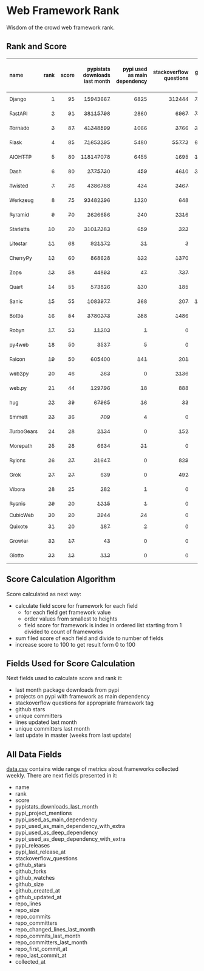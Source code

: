 # Web Framework Rank
Wisdom of the crowd web framework rank.

## Rank and Score
<sub>name</sub> | <sub>rank</sub> | <sub>score</sub> | <sub>pypistats downloads last month</sub> | <sub>pypi used as main dependency</sub> | <sub>stackoverflow questions</sub> | <sub>github stars</sub> | <sub>repo unique committers</sub> | <sub>repo changed lines last month</sub> | <sub>repo unique committers last month</sub> | <sub>repo last commit</sub>
:--- | ---: | ---: | ---: | ---: | ---: | ---: | ---: | ---: | ---: | ---:
[<sub>Django</sub>](https://github.com/django/django "first commit: 2005-07-13") | [<sub>1</sub>](# "  +0 last week") | [<sub>95</sub>](# "  -2 last week") | [<sub>15943667</sub>](# "  #7 in pypistats downloads last month +0.52% last week") | [<sub>6825</sub>](# "  #1 in pypi used as main dependency +0.31% last week") | [<sub>312444</sub>](# "  #1 in stackoverflow questions +0.01% last week") | [<sub>77565</sub>](# "  #1 in github stars +0.13% last week") | [<sub>3088</sub>](# "  #1 in repo unique committers +0.13% last week") | [<sub>4518</sub>](# "▲ #2 in repo changed lines last month -11.9% last week") | [<sub>30</sub>](# "  #1 in repo unique committers last month +3.45% last week") | [<sub>2024-06-14</sub>](# "▼ #4 in repo last commit 1 week ago")
[<sub>FastAPI</sub>](https://github.com/tiangolo/fastapi "first commit: 2018-12-05; uses: Starlette") | [<sub>2</sub>](# "  +0 last week") | [<sub>91</sub>](# "  +0 last week") | [<sub>38115798</sub>](# "  #5 in pypistats downloads last month +1.72% last week") | [<sub>2860</sub>](# "  #4 in pypi used as main dependency +0.78% last week") | [<sub>6967</sub>](# "  #3 in stackoverflow questions +0.65% last week") | [<sub>72562</sub>](# "  #2 in github stars +0.3% last week") | [<sub>652</sub>](# "  #4 in repo unique committers +0.77% last week") | [<sub>2203</sub>](# "  #5 in repo changed lines last month +6.63% last week") | [<sub>17</sub>](# "  #2 in repo unique committers last month +30.77% last week") | [<sub>2024-06-14</sub>](# "  #4 in repo last commit 1 week ago")
[<sub>Tornado</sub>](https://github.com/tornadoweb/tornado "first commit: 2009-09-09") | [<sub>3</sub>](# "▲ +1 last week") | [<sub>87</sub>](# "▲ -1 last week") | [<sub>41348599</sub>](# "  #4 in pypistats downloads last month +2.07% last week") | [<sub>1066</sub>](# "  #6 in pypi used as main dependency +0.19% last week") | [<sub>3766</sub>](# "  #5 in stackoverflow questions +0.0% last week") | [<sub>21580</sub>](# "  #4 in github stars +0.02% last week") | [<sub>456</sub>](# "  #6 in repo unique committers +0.22% last week") | [<sub>2472</sub>](# "▲ #3 in repo changed lines last month +66.13% last week") | [<sub>4</sub>](# "▼ #7 in repo unique committers last month +0.0% last week") | [<sub>2024-06-12</sub>](# "▼ #4 in repo last commit 1 week ago")
[<sub>Flask</sub>](https://github.com/pallets/flask "first commit: 2010-04-06; uses: Werkzeug") | [<sub>4</sub>](# "▼ -1 last week") | [<sub>85</sub>](# "▼ -3 last week") | [<sub>71653295</sub>](# "  #3 in pypistats downloads last month +2.64% last week") | [<sub>5480</sub>](# "  #3 in pypi used as main dependency +0.48% last week") | [<sub>55773</sub>](# "  #2 in stackoverflow questions +0.02% last week") | [<sub>66819</sub>](# "  #3 in github stars +0.09% last week") | [<sub>848</sub>](# "  #2 in repo unique committers +0.0% last week") | [<sub>56</sub>](# "▼ #14 in repo changed lines last month -13.85% last week") | [<sub>4</sub>](# "▼ #7 in repo unique committers last month +0.0% last week") | [<sub>2024-06-07</sub>](# "▼ #12 in repo last commit 2 weeks ago")
[<sub>AIOHTTP</sub>](https://github.com/aio-libs/aiohttp "first commit: 2013-10-01") | [<sub>5</sub>](# "  +0 last week") | [<sub>80</sub>](# "  +0 last week") | [<sub>118147078</sub>](# "  #1 in pypistats downloads last month +1.19% last week") | [<sub>6455</sub>](# "  #2 in pypi used as main dependency +0.67% last week") | [<sub>1695</sub>](# "  #9 in stackoverflow questions -0.06% last week") | [<sub>14711</sub>](# "  #7 in github stars +0.14% last week") | [<sub>751</sub>](# "  #3 in repo unique committers +0.0% last week") | [<sub>22</sub>](# "▼ #17 in repo changed lines last month -62.71% last week") | [<sub>2</sub>](# "▼ #13 in repo unique committers last month -33.33% last week") | [<sub>2024-06-13</sub>](# "▲ #4 in repo last commit 1 week ago")
[<sub>Dash</sub>](https://github.com/plotly/dash "first commit: 2015-04-10") | [<sub>6</sub>](# "▲ +1 last week") | [<sub>80</sub>](# "▲ +1 last week") | [<sub>2775730</sub>](# "  #10 in pypistats downloads last month -2.33% last week") | [<sub>459</sub>](# "  #8 in pypi used as main dependency +0.44% last week") | [<sub>4610</sub>](# "  #4 in stackoverflow questions +0.09% last week") | [<sub>20748</sub>](# "  #5 in github stars +0.18% last week") | [<sub>192</sub>](# "  #15 in repo unique committers +0.52% last week") | [<sub>2091</sub>](# "  #7 in repo changed lines last month +49.68% last week") | [<sub>6</sub>](# "▲ #4 in repo unique committers last month +50.0% last week") | [<sub>2024-06-13</sub>](# "  #4 in repo last commit 1 week ago")
[<sub>Twisted</sub>](https://github.com/twisted/twisted "first commit: 2001-07-09") | [<sub>7</sub>](# "▼ -1 last week") | [<sub>76</sub>](# "▼ -4 last week") | [<sub>4386788</sub>](# "  #8 in pypistats downloads last month +0.23% last week") | [<sub>434</sub>](# "  #9 in pypi used as main dependency +0.0% last week") | [<sub>3467</sub>](# "  #6 in stackoverflow questions +0.0% last week") | [<sub>5474</sub>](# "  #15 in github stars +0.13% last week") | [<sub>321</sub>](# "  #9 in repo unique committers +0.0% last week") | [<sub>2094</sub>](# "▼ #6 in repo changed lines last month -60.38% last week") | [<sub>5</sub>](# "▼ #5 in repo unique committers last month -16.67% last week") | [<sub>2024-06-05</sub>](# "▼ #12 in repo last commit 2 weeks ago")
[<sub>Werkzeug</sub>](https://github.com/pallets/werkzeug "first commit: 2007-05-04; used by: Flask and Quart") | [<sub>8</sub>](# "  +0 last week") | [<sub>75</sub>](# "  -2 last week") | [<sub>93482296</sub>](# "  #2 in pypistats downloads last month +2.59% last week") | [<sub>1320</sub>](# "  #5 in pypi used as main dependency +0.53% last week") | [<sub>648</sub>](# "  #15 in stackoverflow questions -0.31% last week") | [<sub>6567</sub>](# "  #12 in github stars +0.06% last week") | [<sub>503</sub>](# "  #5 in repo unique committers +0.0% last week") | [<sub>174</sub>](# "▼ #11 in repo changed lines last month -38.3% last week") | [<sub>3</sub>](# "▲ #10 in repo unique committers last month +0.0% last week") | [<sub>2024-06-03</sub>](# "▼ #12 in repo last commit 2 weeks ago")
[<sub>Pyramid</sub>](https://github.com/Pylons/pyramid "first commit: 2008-07-04; used by: CubicWeb") | [<sub>9</sub>](# "▲ +6 last week") | [<sub>70</sub>](# "▲ +15 last week") | [<sub>2626656</sub>](# "  #11 in pypistats downloads last month -2.35% last week") | [<sub>240</sub>](# "  #12 in pypi used as main dependency +0.0% last week") | [<sub>2216</sub>](# "  #7 in stackoverflow questions +0.0% last week") | [<sub>3913</sub>](# "  #17 in github stars +0.08% last week") | [<sub>367</sub>](# "  #8 in repo unique committers +0.0% last week") | [<sub>676</sub>](# "▲ #8 in repo changed lines last month +100% last week") | [<sub>1</sub>](# "▲ #15 in repo unique committers last month +100% last week") | [<sub>2024-06-10</sub>](# "▲ #4 in repo last commit 1 week ago")
[<sub>Starlette</sub>](https://github.com/encode/starlette "first commit: 2018-06-25; used by: FastAPI") | [<sub>10</sub>](# "▼ -1 last week") | [<sub>70</sub>](# "▼ -2 last week") | [<sub>31017383</sub>](# "  #6 in pypistats downloads last month +1.63% last week") | [<sub>659</sub>](# "  #7 in pypi used as main dependency +1.38% last week") | [<sub>323</sub>](# "  #17 in stackoverflow questions +1.25% last week") | [<sub>9688</sub>](# "  #8 in github stars +0.18% last week") | [<sub>283</sub>](# "  #10 in repo unique committers +0.0% last week") | [<sub>54</sub>](# "▼ #15 in repo changed lines last month +0.0% last week") | [<sub>3</sub>](# "▲ #10 in repo unique committers last month +0.0% last week") | [<sub>2024-06-04</sub>](# "▼ #12 in repo last commit 2 weeks ago")
[<sub>Litestar</sub>](https://github.com/litestar-org/litestar "first commit: 2021-12-06") | [<sub>11</sub>](# "▼ -1 last week") | [<sub>68</sub>](# "▼ +2 last week") | [<sub>921172</sub>](# "  #13 in pypistats downloads last month -8.41% last week") | [<sub>21</sub>](# "▲ #18 in pypi used as main dependency +10.53% last week") | [<sub>3</sub>](# "  #23 in stackoverflow questions +0.0% last week") | [<sub>4961</sub>](# "  #16 in github stars +7.5% last week") | [<sub>207</sub>](# "  #14 in repo unique committers +1.97% last week") | [<sub>2454</sub>](# "  #4 in repo changed lines last month -34.12% last week") | [<sub>17</sub>](# "  #2 in repo unique committers last month +30.77% last week") | [<sub>2024-06-15</sub>](# "▲ #1 in repo last commit 1 week ago")
[<sub>CherryPy</sub>](https://github.com/cherrypy/cherrypy "first commit: 2004-11-20") | [<sub>12</sub>](# "▲ +8 last week") | [<sub>60</sub>](# "▲ +13 last week") | [<sub>868628</sub>](# "  #14 in pypistats downloads last month -0.57% last week") | [<sub>122</sub>](# "  #15 in pypi used as main dependency +0.83% last week") | [<sub>1370</sub>](# "  #11 in stackoverflow questions +0.0% last week") | [<sub>1798</sub>](# "  #21 in github stars +0.06% last week") | [<sub>151</sub>](# "  #17 in repo unique committers +0.0% last week") | [<sub>147</sub>](# "▲ #12 in repo changed lines last month +100% last week") | [<sub>1</sub>](# "▲ #15 in repo unique committers last month +100% last week") | [<sub>2024-06-14</sub>](# "▲ #4 in repo last commit 1 week ago")
[<sub>Zope</sub>](https://github.com/zopefoundation/Zope "first commit: 1996-06-17") | [<sub>13</sub>](# "  +0 last week") | [<sub>58</sub>](# "  +3 last week") | [<sub>44893</sub>](# "  #19 in pypistats downloads last month +10.31% last week") | [<sub>47</sub>](# "  #16 in pypi used as main dependency +0.0% last week") | [<sub>737</sub>](# "  #14 in stackoverflow questions +0.0% last week") | [<sub>348</sub>](# "  #26 in github stars +0.58% last week") | [<sub>177</sub>](# "  #16 in repo unique committers +0.0% last week") | [<sub>565</sub>](# "▼ #9 in repo changed lines last month +3.86% last week") | [<sub>3</sub>](# "▲ #10 in repo unique committers last month +50.0% last week") | [<sub>2024-06-12</sub>](# "▲ #4 in repo last commit 1 week ago")
[<sub>Quart</sub>](https://github.com/pallets/quart "first commit: 2017-05-14; uses: Werkzeug") | [<sub>14</sub>](# "▼ -3 last week") | [<sub>55</sub>](# "▼ -2 last week") | [<sub>573826</sub>](# "  #16 in pypistats downloads last month -0.71% last week") | [<sub>130</sub>](# "  #14 in pypi used as main dependency +0.78% last week") | [<sub>185</sub>](# "  #20 in stackoverflow questions +0.0% last week") | [<sub>2718</sub>](# "  #19 in github stars +0.37% last week") | [<sub>105</sub>](# "  #19 in repo unique committers +0.0% last week") | [<sub>106</sub>](# "▼ #13 in repo changed lines last month +0.0% last week") | [<sub>4</sub>](# "▼ #7 in repo unique committers last month +0.0% last week") | [<sub>2024-05-19</sub>](# "▼ #17 in repo last commit 4 weeks ago")
[<sub>Sanic</sub>](https://github.com/sanic-org/sanic "first commit: 2016-05-26") | [<sub>15</sub>](# "▼ -3 last week") | [<sub>55</sub>](# "▼ -1 last week") | [<sub>1083977</sub>](# "  #12 in pypistats downloads last month +1.29% last week") | [<sub>368</sub>](# "  #10 in pypi used as main dependency +0.0% last week") | [<sub>207</sub>](# "  #18 in stackoverflow questions +0.0% last week") | [<sub>17829</sub>](# "  #6 in github stars +0.08% last week") | [<sub>379</sub>](# "  #7 in repo unique committers +0.0% last week") | [<sub>0</sub>](# "▼ #19 in repo changed lines last month +100% last week") | [<sub>0</sub>](# "▼ #19 in repo unique committers last month +100% last week") | [<sub>2024-04-09</sub>](# "▼ #22 in repo last commit 10 weeks ago")
[<sub>Bottle</sub>](https://github.com/bottlepy/bottle "first commit: 2009-06-30") | [<sub>16</sub>](# "▼ -2 last week") | [<sub>54</sub>](# "▼ -1 last week") | [<sub>3780273</sub>](# "  #9 in pypistats downloads last month +4.51% last week") | [<sub>258</sub>](# "  #11 in pypi used as main dependency +0.0% last week") | [<sub>1486</sub>](# "  #10 in stackoverflow questions +0.0% last week") | [<sub>8325</sub>](# "  #10 in github stars +0.06% last week") | [<sub>232</sub>](# "  #12 in repo unique committers +0.0% last week") | [<sub>0</sub>](# "▼ #19 in repo changed lines last month +100% last week") | [<sub>0</sub>](# "▼ #19 in repo unique committers last month +100% last week") | [<sub>2024-01-03</sub>](# "  #25 in repo last commit 24 weeks ago")
[<sub>Robyn</sub>](https://github.com/sansyrox/robyn "first commit: 2021-05-22") | [<sub>17</sub>](# "▲ +1 last week") | [<sub>53</sub>](# "▲ +3 last week") | [<sub>11203</sub>](# "  #21 in pypistats downloads last month -0.34% last week") | [<sub>1</sub>](# "  #25 in pypi used as main dependency +0.0% last week") | [<sub>0</sub>](# "  #24 in stackoverflow questions +100% last week") | [<sub>3861</sub>](# "  #18 in github stars +0.84% last week") | [<sub>66</sub>](# "  #22 in repo unique committers +1.54% last week") | [<sub>518</sub>](# "  #10 in repo changed lines last month +196.0% last week") | [<sub>5</sub>](# "▲ #5 in repo unique committers last month +25.0% last week") | [<sub>2024-06-15</sub>](# "▲ #1 in repo last commit 1 week ago")
[<sub>py4web</sub>](https://github.com/web2py/py4web "first commit: 2019-03-25") | [<sub>18</sub>](# "▼ -2 last week") | [<sub>50</sub>](# "▼ -4 last week") | [<sub>3537</sub>](# "▼ #24 in pypistats downloads last month -13.33% last week") | [<sub>5</sub>](# "  #22 in pypi used as main dependency +0.0% last week") | [<sub>0</sub>](# "  #24 in stackoverflow questions +100% last week") | [<sub>237</sub>](# "  #27 in github stars +0.42% last week") | [<sub>73</sub>](# "  #21 in repo unique committers +0.0% last week") | [<sub>6574</sub>](# "  #1 in repo changed lines last month -1.63% last week") | [<sub>2</sub>](# "▼ #13 in repo unique committers last month -60.0% last week") | [<sub>2024-06-15</sub>](# "  #1 in repo last commit 1 week ago")
[<sub>Falcon</sub>](https://github.com/falconry/falcon "first commit: 2012-12-06; used by: hug") | [<sub>19</sub>](# "▼ -2 last week") | [<sub>50</sub>](# "▼ -1 last week") | [<sub>605400</sub>](# "  #15 in pypistats downloads last month -1.67% last week") | [<sub>141</sub>](# "  #13 in pypi used as main dependency +0.0% last week") | [<sub>201</sub>](# "  #19 in stackoverflow questions +0.0% last week") | [<sub>9427</sub>](# "  #9 in github stars +0.06% last week") | [<sub>210</sub>](# "  #13 in repo unique committers +0.0% last week") | [<sub>0</sub>](# "▼ #19 in repo changed lines last month +100% last week") | [<sub>0</sub>](# "▼ #19 in repo unique committers last month +100% last week") | [<sub>2024-05-07</sub>](# "▼ #19 in repo last commit 6 weeks ago")
[<sub>web2py</sub>](https://github.com/web2py/web2py "first commit: 2011-11-23") | [<sub>20</sub>](# "▼ -1 last week") | [<sub>46</sub>](# "▼ -2 last week") | [<sub>263</sub>](# "  #30 in pypistats downloads last month -3.31% last week") | [<sub>0</sub>](# "  #28 in pypi used as main dependency +100% last week") | [<sub>2136</sub>](# "  #8 in stackoverflow questions +0.0% last week") | [<sub>2093</sub>](# "  #20 in github stars +0.1% last week") | [<sub>276</sub>](# "  #11 in repo unique committers +0.0% last week") | [<sub>2</sub>](# "▼ #18 in repo changed lines last month +0.0% last week") | [<sub>1</sub>](# "  #15 in repo unique committers last month +0.0% last week") | [<sub>2024-05-18</sub>](# "▼ #17 in repo last commit 5 weeks ago")
[<sub>web.py</sub>](https://github.com/webpy/webpy "first commit: 1970-01-01") | [<sub>21</sub>](# "  +0 last week") | [<sub>44</sub>](# "  -2 last week") | [<sub>129796</sub>](# "  #17 in pypistats downloads last month +6.56% last week") | [<sub>18</sub>](# "  #20 in pypi used as main dependency +0.0% last week") | [<sub>888</sub>](# "  #12 in stackoverflow questions -0.11% last week") | [<sub>5878</sub>](# "  #13 in github stars +0.07% last week") | [<sub>97</sub>](# "  #20 in repo unique committers +0.0% last week") | [<sub>0</sub>](# "▼ #19 in repo changed lines last month +100% last week") | [<sub>0</sub>](# "▼ #19 in repo unique committers last month +100% last week") | [<sub>2024-04-30</sub>](# "▼ #21 in repo last commit 7 weeks ago")
[<sub>hug</sub>](https://github.com/hugapi/hug "first commit: 2015-07-17; uses: Falcon") | [<sub>22</sub>](# "  +0 last week") | [<sub>39</sub>](# "  -1 last week") | [<sub>67965</sub>](# "  #18 in pypistats downloads last month -0.3% last week") | [<sub>16</sub>](# "  #21 in pypi used as main dependency +0.0% last week") | [<sub>33</sub>](# "  #22 in stackoverflow questions -2.94% last week") | [<sub>6839</sub>](# "  #11 in github stars +0.06% last week") | [<sub>125</sub>](# "  #18 in repo unique committers +0.0% last week") | [<sub>0</sub>](# "▼ #19 in repo changed lines last month +100% last week") | [<sub>0</sub>](# "▼ #19 in repo unique committers last month +100% last week") | [<sub>2023-06-30</sub>](# "  #26 in repo last commit 51 weeks ago")
[<sub>Emmett</sub>](https://github.com/emmett-framework/emmett "first commit: 2014-10-22") | [<sub>23</sub>](# "  +0 last week") | [<sub>36</sub>](# "  -2 last week") | [<sub>709</sub>](# "  #27 in pypistats downloads last month -14.16% last week") | [<sub>4</sub>](# "  #23 in pypi used as main dependency +0.0% last week") | [<sub>0</sub>](# "  #24 in stackoverflow questions +100% last week") | [<sub>1012</sub>](# "  #22 in github stars +0.5% last week") | [<sub>26</sub>](# "  #28 in repo unique committers +0.0% last week") | [<sub>32</sub>](# "▼ #16 in repo changed lines last month +0.0% last week") | [<sub>1</sub>](# "  #15 in repo unique committers last month +0.0% last week") | [<sub>2024-05-29</sub>](# "▼ #16 in repo last commit 3 weeks ago")
[<sub>TurboGears</sub>](https://github.com/TurboGears/tg2 "first commit: 2007-06-27") | [<sub>24</sub>](# "  +0 last week") | [<sub>28</sub>](# "  -1 last week") | [<sub>2134</sub>](# "  #25 in pypistats downloads last month +0.33% last week") | [<sub>0</sub>](# "  #28 in pypi used as main dependency +100% last week") | [<sub>152</sub>](# "  #21 in stackoverflow questions +0.0% last week") | [<sub>800</sub>](# "  #23 in github stars +0.0% last week") | [<sub>38</sub>](# "  #24 in repo unique committers +0.0% last week") | [<sub>0</sub>](# "▼ #19 in repo changed lines last month +100% last week") | [<sub>0</sub>](# "▼ #19 in repo unique committers last month +100% last week") | [<sub>2024-03-25</sub>](# "▼ #23 in repo last commit 12 weeks ago")
[<sub>Morepath</sub>](https://github.com/morepath/morepath "first commit: 2013-07-17") | [<sub>25</sub>](# "  +0 last week") | [<sub>28</sub>](# "  -1 last week") | [<sub>6634</sub>](# "  #22 in pypistats downloads last month +24.16% last week") | [<sub>21</sub>](# "  #18 in pypi used as main dependency +0.0% last week") | [<sub>0</sub>](# "  #24 in stackoverflow questions +100% last week") | [<sub>395</sub>](# "  #25 in github stars +0.0% last week") | [<sub>28</sub>](# "  #26 in repo unique committers +0.0% last week") | [<sub>0</sub>](# "▼ #19 in repo changed lines last month +100% last week") | [<sub>0</sub>](# "▼ #19 in repo unique committers last month +100% last week") | [<sub>2022-05-29</sub>](# "  #27 in repo last commit 107 weeks ago")
[<sub>Pylons</sub>](https://github.com/Pylons/pylons "first commit: 2006-02-18") | [<sub>26</sub>](# "▲ +1 last week") | [<sub>27</sub>](# "▲ -1 last week") | [<sub>31647</sub>](# "  #20 in pypistats downloads last month -8.74% last week") | [<sub>0</sub>](# "  #28 in pypi used as main dependency +100% last week") | [<sub>829</sub>](# "  #13 in stackoverflow questions +0.0% last week") | [<sub>231</sub>](# "  #28 in github stars +0.0% last week") | [<sub>36</sub>](# "  #25 in repo unique committers +0.0% last week") | [<sub>0</sub>](# "▼ #19 in repo changed lines last month +100% last week") | [<sub>0</sub>](# "▼ #19 in repo unique committers last month +100% last week") | [<sub>2018-01-12</sub>](# "  #31 in repo last commit 336 weeks ago")
[<sub>Grok</sub>](https://github.com/zopefoundation/grok "first commit: 2006-10-14") | [<sub>27</sub>](# "▼ -1 last week") | [<sub>27</sub>](# "▼ -1 last week") | [<sub>639</sub>](# "  #28 in pypistats downloads last month +11.52% last week") | [<sub>0</sub>](# "  #28 in pypi used as main dependency +100% last week") | [<sub>492</sub>](# "  #16 in stackoverflow questions -0.4% last week") | [<sub>26</sub>](# "  #32 in github stars +0.0% last week") | [<sub>45</sub>](# "  #23 in repo unique committers +0.0% last week") | [<sub>0</sub>](# "▼ #19 in repo changed lines last month +100% last week") | [<sub>0</sub>](# "▼ #19 in repo unique committers last month +100% last week") | [<sub>2024-05-08</sub>](# "▼ #19 in repo last commit 6 weeks ago")
[<sub>Vibora</sub>](https://github.com/vibora-io/vibora "first commit: 2018-06-13") | [<sub>28</sub>](# "  +0 last week") | [<sub>25</sub>](# "  -1 last week") | [<sub>282</sub>](# "  #29 in pypistats downloads last month +1.44% last week") | [<sub>1</sub>](# "  #25 in pypi used as main dependency +0.0% last week") | [<sub>0</sub>](# "  #24 in stackoverflow questions +100% last week") | [<sub>5674</sub>](# "  #14 in github stars -0.04% last week") | [<sub>27</sub>](# "  #27 in repo unique committers +0.0% last week") | [<sub>0</sub>](# "▼ #19 in repo changed lines last month +100% last week") | [<sub>0</sub>](# "▼ #19 in repo unique committers last month +100% last week") | [<sub>2019-02-11</sub>](# "  #30 in repo last commit 279 weeks ago")
[<sub>Pycnic</sub>](https://github.com/nullism/pycnic "first commit: 2015-11-04") | [<sub>29</sub>](# "  +0 last week") | [<sub>20</sub>](# "  -1 last week") | [<sub>1215</sub>](# "  #26 in pypistats downloads last month -7.32% last week") | [<sub>1</sub>](# "  #25 in pypi used as main dependency +0.0% last week") | [<sub>0</sub>](# "  #24 in stackoverflow questions +100% last week") | [<sub>159</sub>](# "  #29 in github stars +0.0% last week") | [<sub>11</sub>](# "  #29 in repo unique committers +0.0% last week") | [<sub>0</sub>](# "▼ #19 in repo changed lines last month +100% last week") | [<sub>0</sub>](# "▼ #19 in repo unique committers last month +100% last week") | [<sub>2022-04-05</sub>](# "  #28 in repo last commit 115 weeks ago")
[<sub>CubicWeb</sub>](https://forge.extranet.logilab.fr/cubicweb/cubicweb "uses: Pyramid") | [<sub>30</sub>](# "▲ +1 last week") | [<sub>20</sub>](# "▲ +0 last week") | [<sub>3944</sub>](# "▲ #23 in pypistats downloads last month +8.5% last week") | [<sub>24</sub>](# "  #17 in pypi used as main dependency +0.0% last week") | [<sub>0</sub>](# "  #24 in stackoverflow questions +100% last week") | [<sub>0</sub>](# "  #33 in github stars +100% last week") | [<sub>0</sub>](# "  #33 in repo unique committers +100% last week") | [<sub>0</sub>](# "▼ #19 in repo changed lines last month +100% last week") | [<sub>0</sub>](# "▼ #19 in repo unique committers last month +100% last week") | [<sub></sub>](# "  #32 in repo last commit")
[<sub>Quixote</sub>](https://github.com/nascheme/quixote "first commit: 2006-03-16") | [<sub>31</sub>](# "▼ -1 last week") | [<sub>20</sub>](# "▼ +0 last week") | [<sub>187</sub>](# "  #31 in pypistats downloads last month -2.09% last week") | [<sub>2</sub>](# "  #24 in pypi used as main dependency +0.0% last week") | [<sub>0</sub>](# "  #24 in stackoverflow questions +100% last week") | [<sub>82</sub>](# "  #30 in github stars +0.0% last week") | [<sub>6</sub>](# "  #30 in repo unique committers +0.0% last week") | [<sub>0</sub>](# "▼ #19 in repo changed lines last month +100% last week") | [<sub>0</sub>](# "▼ #19 in repo unique committers last month +100% last week") | [<sub>2024-03-01</sub>](# "  #24 in repo last commit 16 weeks ago")
[<sub>Growler</sub>](https://github.com/pyGrowler/Growler "first commit: 2014-08-17") | [<sub>32</sub>](# "  +0 last week") | [<sub>17</sub>](# "  -1 last week") | [<sub>43</sub>](# "  #33 in pypistats downloads last month -25.86% last week") | [<sub>0</sub>](# "  #28 in pypi used as main dependency +100% last week") | [<sub>0</sub>](# "  #24 in stackoverflow questions +100% last week") | [<sub>686</sub>](# "  #24 in github stars +0.0% last week") | [<sub>6</sub>](# "  #30 in repo unique committers +0.0% last week") | [<sub>0</sub>](# "▼ #19 in repo changed lines last month +100% last week") | [<sub>0</sub>](# "▼ #19 in repo unique committers last month +100% last week") | [<sub>2020-03-08</sub>](# "  #29 in repo last commit 223 weeks ago")
[<sub>Giotto</sub>](https://github.com/priestc/giotto "first commit: 2012-02-26") | [<sub>33</sub>](# "  +0 last week") | [<sub>13</sub>](# "  +0 last week") | [<sub>113</sub>](# "  #32 in pypistats downloads last month -20.42% last week") | [<sub>0</sub>](# "  #28 in pypi used as main dependency +100% last week") | [<sub>0</sub>](# "  #24 in stackoverflow questions +100% last week") | [<sub>59</sub>](# "  #31 in github stars +0.0% last week") | [<sub>3</sub>](# "  #32 in repo unique committers +0.0% last week") | [<sub>0</sub>](# "▼ #19 in repo changed lines last month +100% last week") | [<sub>0</sub>](# "▼ #19 in repo unique committers last month +100% last week") | [<sub>2013-10-07</sub>](# "  #32 in repo last commit 558 weeks ago")

## Score Calculation Algorithm
Score calculated as next way:
- calculate field score for framework for each field
  - for each field get framework value
  - order values from smallest to heights
  - field score for framework is index in ordered list starting from 1 divided to count of frameworks
- sum filed score of each field and divide to number of fields
- increase score to 100 to get result form 0 to 100

## Fields Used for Score Calculation
Next fields used to calculate score and rank it:
- last month package downloads from pypi
- projects on pypi with framework as main dependency
- stackoverflow questions for appropriate framework tag
- github stars
- unique committers
- lines updated last month
- unique committers last month
- last update in master (weeks from last update)

## All Data Fields
[data.csv](data.csv) contains wide range of metrics about frameworks collected weekly.
There are next fields presented in it: 

- name
- rank
- score
- pypistats_downloads_last_month
- pypi_project_mentions
- pypi_used_as_main_dependency
- pypi_used_as_main_dependency_with_extra
- pypi_used_as_deep_dependency
- pypi_used_as_deep_dependency_with_extra
- pypi_releases
- pypi_last_release_at
- stackoverflow_questions
- github_stars
- github_forks
- github_watches
- github_size
- github_created_at
- github_updated_at
- repo_lines
- repo_size
- repo_commits
- repo_committers
- repo_changed_lines_last_month
- repo_commits_last_month
- repo_committers_last_month
- repo_first_commit_at
- repo_last_commit_at
- collected_at
